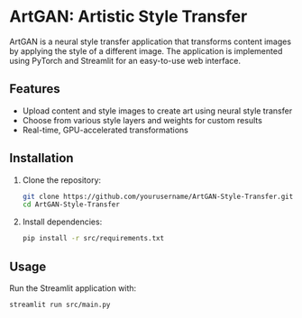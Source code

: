 # ArtGAN: Artistic Style Transfer

ArtGAN is a neural style transfer application that transforms content images by applying the style of a different image. The application is implemented using PyTorch and Streamlit for an easy-to-use web interface.

## Features
- Upload content and style images to create art using neural style transfer
- Choose from various style layers and weights for custom results
- Real-time, GPU-accelerated transformations

## Installation
1. Clone the repository:
    ```bash
    git clone https://github.com/yourusername/ArtGAN-Style-Transfer.git
    cd ArtGAN-Style-Transfer
    ```
2. Install dependencies:
    ```bash
    pip install -r src/requirements.txt
    ```

## Usage
Run the Streamlit application with:
```bash
streamlit run src/main.py
